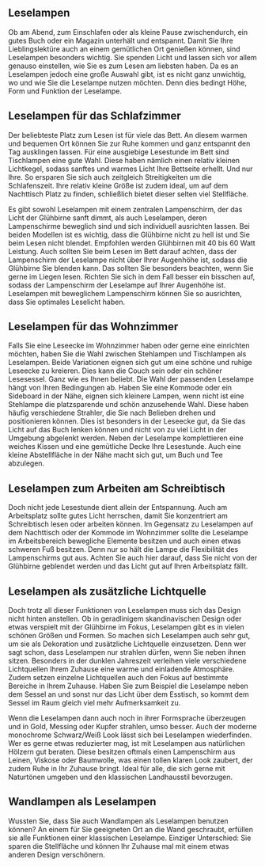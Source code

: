 Leselampen
----------

Ob am Abend, zum Einschlafen oder als kleine Pause zwischendurch, ein gutes Buch oder ein Magazin unterhält und entspannt. Damit Sie Ihre Lieblingslektüre auch an einem gemütlichen Ort genießen können, sind Leselampen besonders wichtig. Sie spenden Licht und lassen sich vor allem genauso einstellen, wie Sie es zum Lesen am liebsten haben. Da es an Leselampen jedoch eine große Auswahl gibt, ist es nicht ganz unwichtig, wo und wie Sie die Leselampe nutzen möchten. Denn dies bedingt Höhe, Form und Funktion der Leselampe.

Leselampen für das Schlafzimmer
-------------------------------

Der beliebteste Platz zum Lesen ist für viele das Bett. An diesem warmen und bequemen Ort können Sie zur Ruhe kommen und ganz entspannt den Tag ausklingen lassen. Für eine ausgiebige Lesestunde im Bett sind Tischlampen eine gute Wahl. Diese haben nämlich einen relativ kleinen Lichtkegel, sodass sanftes und warmes Licht Ihre Bettseite erhellt. Und nur Ihre. So ersparen Sie sich auch zeitgleich Streitigkeiten um die Schlafenszeit. Ihre relativ kleine Größe ist zudem ideal, um auf dem Nachttisch Platz zu finden, schließlich bietet dieser selten viel Stellfläche.

Es gibt sowohl Leselampen mit einem zentralen Lampenschirm, der das Licht der Glühbirne sanft dimmt, als auch Leselampen, deren Lampenschirme beweglich sind und sich individuell ausrichten lassen. Bei beiden Modellen ist es wichtig, dass die Glühbirne nicht zu hell ist und Sie beim Lesen nicht blendet. Empfohlen werden Glühbirnen mit 40 bis 60 Watt Leistung. Auch sollten Sie beim Lesen im Bett darauf achten, dass der Lampenschirm der Leselampe nicht über Ihrer Augenhöhe ist, sodass die Glühbirne Sie blenden kann. Das sollten Sie besonders beachten, wenn Sie gerne im Liegen lesen. Richten Sie sich in dem Fall besser ein bisschen auf, sodass der Lampenschirm der Leselampe auf Ihrer Augenhöhe ist. Leselampen mit beweglichem Lampenschirm können Sie so ausrichten, dass Sie optimales Leselicht haben.

Leselampen für das Wohnzimmer
-----------------------------

Falls Sie eine Leseecke im Wohnzimmer haben oder gerne eine einrichten möchten, haben Sie die Wahl zwischen Stehlampen und Tischlampen als Leselampen. Beide Variationen eignen sich gut um eine schöne und ruhige Leseecke zu kreieren. Dies kann die Couch sein oder ein schöner Lesesessel. Ganz wie es Ihnen beliebt. Die Wahl der passenden Leselampe hängt von Ihren Bedingungen ab. Haben Sie eine Kommode oder ein Sideboard in der Nähe, eignen sich kleinere Lampen, wenn nicht ist eine Stehlampe die platzsparende und schön anzusehende Wahl. Diese haben häufig verschiedene Strahler, die Sie nach Belieben drehen und positionieren können. Dies ist besonders in der Leseecke gut, da Sie das Licht auf das Buch lenken können und nicht von zu viel Licht in der Umgebung abgelenkt werden. Neben der Leselampe komplettieren eine weiches Kissen und eine gemütliche Decke Ihre Lesestunde. Auch eine kleine Abstellfläche in der Nähe macht sich gut, um Buch und Tee abzulegen.

Leselampen zum Arbeiten am Schreibtisch
---------------------------------------

Doch nicht jede Lesestunde dient allein der Entspannung. Auch am Arbeitsplatz sollte gutes Licht herrschen, damit Sie konzentriert am Schreibtisch lesen oder arbeiten können. Im Gegensatz zu Leselampen auf dem Nachttisch oder der Kommode im Wohnzimmer sollte die Leselampe im Arbeitsbereich bewegliche Elemente besitzen und auch einen etwas schweren Fuß besitzen. Denn nur so hält die Lampe die Flexibilität des Lampenschirms gut aus. Achten Sie auch hier darauf, dass Sie nicht von der Glühbirne geblendet werden und das Licht gut auf Ihren Arbeitsplatz fällt.

Leselampen als zusätzliche Lichtquelle
--------------------------------------

Doch trotz all dieser Funktionen von Leselampen muss sich das Design nicht hinten anstellen. Ob in geradlinigem skandinavischen Design oder etwas verspielt mit der Glühbirne im Fokus, Leselampen gibt es in vielen schönen Größen und Formen. So machen sich Leselampen auch sehr gut, um sie als Dekoration und zusätzliche Lichtquelle einzusetzen. Denn wer sagt schon, dass Leselampen nur strahlen dürfen, wenn Sie neben ihnen sitzen. Besonders in der dunklen Jahreszeit verleihen viele verschiedene Lichtquellen Ihrem Zuhause eine warme und einladende Atmosphäre. Zudem setzen einzelne Lichtquellen auch den Fokus auf bestimmte Bereiche in Ihrem Zuhause. Haben Sie zum Beispiel die Leselampe neben dem Sessel an und sonst nur das Licht über dem Esstisch, so kommt dem Sessel im Raum gleich viel mehr Aufmerksamkeit zu.

Wenn die Leselampen dann auch noch in ihrer Formsprache überzeugen und in Gold, Messing oder Kupfer strahlen, umso besser. Auch der moderne monochrome Schwarz/Weiß Look lässt sich bei Leselampen wiederfinden. Wer es gerne etwas reduzierter mag, ist mit Leselampen aus natürlichen Hölzern gut beraten. Diese besitzen oftmals einen Lampenschirm aus Leinen, Viskose oder Baumwolle, was einen tollen klaren Look zaubert, der zudem Ruhe in Ihr Zuhause bringt. Ideal für alle, die sich gerne mit Naturtönen umgeben und den klassischen Landhausstil bevorzugen.

Wandlampen als Leselampen
-------------------------

Wussten Sie, dass Sie auch Wandlampen als Leselampen benutzen können? An einem für Sie geeigneten Ort an die Wand geschraubt, erfüllen sie alle Funktionen einer klassischen Leselampe. Einziger Unterschied: Sie sparen die Stellfläche und können Ihr Zuhause mal mit einem etwas anderen Design verschönern.

 

